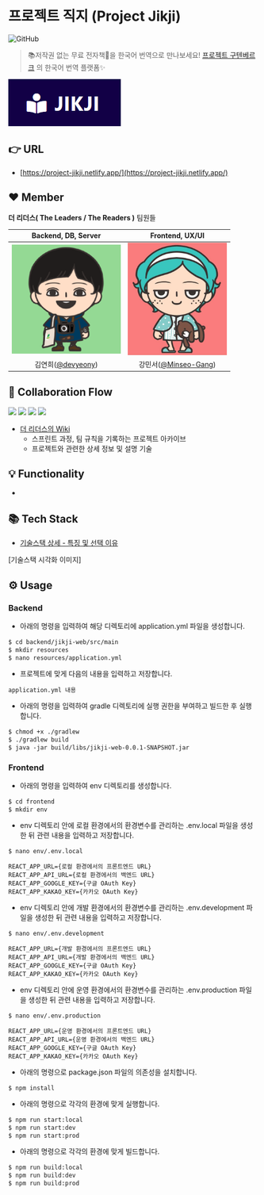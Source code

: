 # 프로젝트 직지 (Project Jikji) 
![GitHub](https://img.shields.io/github/license/devyeony/project-jikji?color=blue)
> 📚저작권 없는 무료 전자책📖을 한국어 번역으로 만나보세요! [프로젝트 구텐베르크](https://www.gutenberg.org/) 의 한국어 번역 플랫폼✨

<img src="https://raw.githubusercontent.com/devyeony/project-jikji/main/.github/IMAGE/wiki/main/logo.png">
     
## 👉 URL

- [https://project-jikji.netlify.app/](https://project-jikji.netlify.app/)

## ❤️ Member
**더 리더스( The Leaders / The Readers )** 팀원들

|Backend, DB, Server|Frontend, UX/UI|
|:---:|:---:|
|<img src="https://raw.githubusercontent.com/devyeony/project-jikji/main/.github/IMAGE/wiki/main/devyeony_img.png" width="220px">|<img src="https://raw.githubusercontent.com/devyeony/project-jikji/main/.github/IMAGE/wiki/main/Minseo_img.jpg" width="200px">|
|김연희([@devyeony](https://github.com/devyeony))|강민서([@Minseo-Gang](https://github.com/Minseo-Gang))|

## 🤝 Collaboration Flow
<a href="https://github.com/devyeony/project-jikji/issues?q=is%3Aissue+is%3Aopen"><img src="https://img.shields.io/github/issues-raw/devyeony/project-jikji?color=gree"></a>
<a href="https://github.com/devyeony/project-jikji/issues?q=is%3Aissue+is%3Aclosed"><img src="https://img.shields.io/github/issues-closed-raw/devyeony/project-jikji?color=red"></a>
<a href="https://github.com/devyeony/project-jikji/pulls?q=is%3Apr+is%3Aopen"><img src="https://img.shields.io/github/issues-pr-raw/devyeony/project-jikji?color=gree"></a>
<a href="https://github.com/devyeony/project-jikji/pulls?q=is%3Apr+is%3Aclosed"><img src="https://img.shields.io/github/issues-pr-closed-raw/devyeony/project-jikji?color=red"></a>
- [더 리더스의 Wiki](https://github.com/devyeony/project-jikji/wiki) 
    - 스프린트 과정, 팀 규칙을 기록하는 프로젝트 아카이브
    - 프로젝트와 관련한 상세 정보 및 설명 기술

## 💡 Functionality

- 

## 📚 Tech Stack

- [기술스택 상세 - 특징 및 선택 이유](https://github.com/devyeony/project-jikji/wiki/Tech-Stack)  

[기술스택 시각화 이미지]

## ⚙️ Usage

### Backend
- 아래의 명령을 입력하여 해당 디렉토리에 application.yml 파일을 생성합니다.
```
$ cd backend/jikji-web/src/main
$ mkdir resources
$ nano resources/application.yml
```
- 프로젝트에 맞게 다음의 내용을 입력하고 저장합니다.
```
application.yml 내용
```
- 아래의 명령을 입력하여 gradle 디렉토리에 실행 권한을 부여하고 빌드한 후 실행합니다.
```
$ chmod +x ./gradlew
$ ./gradlew build
$ java -jar build/libs/jikji-web-0.0.1-SNAPSHOT.jar
```

### Frontend
- 아래의 명령을 입력하여 env 디렉토리를 생성합니다.
```
$ cd frontend
$ mkdir env
```
- env 디렉토리 안에 로컬 환경에서의 환경변수를 관리하는 .env.local 파일을 생성한 뒤 관련 내용을 입력하고 저장합니다.
```
$ nano env/.env.local
```
```
REACT_APP_URL={로컬 환경에서의 프론트엔드 URL}
REACT_APP_API_URL={로컬 환경에서의 백엔드 URL}
REACT_APP_GOOGLE_KEY={구글 OAuth Key}
REACT_APP_KAKAO_KEY={카카오 OAuth Key}
```
- env 디렉토리 안에 개발 환경에서의 환경변수를 관리하는 .env.development 파일을 생성한 뒤 관련 내용을 입력하고 저장합니다.
```
$ nano env/.env.development
```
```
REACT_APP_URL={개발 환경에서의 프론트엔드 URL}
REACT_APP_API_URL={개발 환경에서의 백엔드 URL}
REACT_APP_GOOGLE_KEY={구글 OAuth Key}
REACT_APP_KAKAO_KEY={카카오 OAuth Key}
```
- env 디렉토리 안에 운영 환경에서의 환경변수를 관리하는 .env.production 파일을 생성한 뒤 관련 내용을 입력하고 저장합니다.
```
$ nano env/.env.production
```
```
REACT_APP_URL={운영 환경에서의 프론트엔드 URL}
REACT_APP_API_URL={운영 환경에서의 백엔드 URL}
REACT_APP_GOOGLE_KEY={구글 OAuth Key}
REACT_APP_KAKAO_KEY={카카오 OAuth Key}
```
- 아래의 명령으로 package.json 파일의 의존성을 설치합니다.
```
$ npm install
```
- 아래의 명령으로 각각의 환경에 맞게 실행합니다.
```
$ npm run start:local
$ npm run start:dev
$ npm run start:prod
```
- 아래의 명령으로 각각의 환경에 맞게 빌드합니다.
```
$ npm run build:local
$ npm run build:dev
$ npm run build:prod
```
